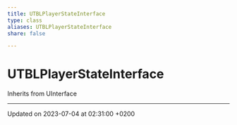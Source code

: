 ```yaml
---
title: UTBLPlayerStateInterface
type: class
aliases: UTBLPlayerStateInterface
share: false

---
```


# UTBLPlayerStateInterface





Inherits from UInterface

-------------------------------

Updated on 2023-07-04 at 02:31:00 +0200